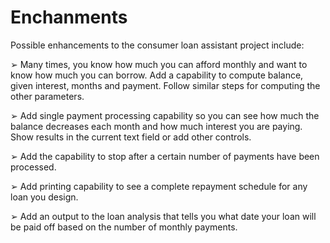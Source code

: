# Enchanments
Possible enhancements to the consumer loan assistant project include:

➢ Many times, you know how much you can afford monthly and want to know how much you can
borrow. Add a capability to compute balance, given interest, months and payment. Follow
similar steps for computing the other parameters.

➢ Add single payment processing capability so you can see how much the balance decreases
each month and how much interest you are paying. Show results in the current text field or add
other controls.

➢ Add the capability to stop after a certain number of payments have been processed.

➢ Add printing capability to see a complete repayment schedule for any loan you design. 

➢ Add an output to the loan analysis that tells you what date your loan will be paid off based on
the number of monthly payments.

